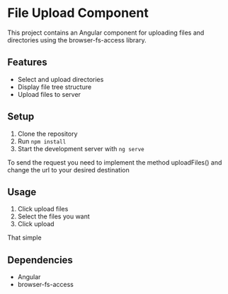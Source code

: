 # File Upload Component

This project contains an Angular component for uploading files and directories using the browser-fs-access library.

## Features

- Select and upload directories
- Display file tree structure
- Upload files to server

## Setup

1. Clone the repository
2. Run `npm install`
3. Start the development server with `ng serve`

To send the request you need to implement the method uploadFiles() and change the url to your desired destination

## Usage

1. Click upload files
2. Select the files you want
3. Click upload
   
That simple
## Dependencies

- Angular
- browser-fs-access
